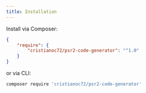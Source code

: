 ```yaml
---
title: Installation
---
```


Install via Composer:

```json
{
    "require": {
        "cristianoc72/psr2-code-generator": "^1.0"
    }
}
```

or via CLI:

```bash
composer require 'cristianoc72/psr2-code-generator'
```